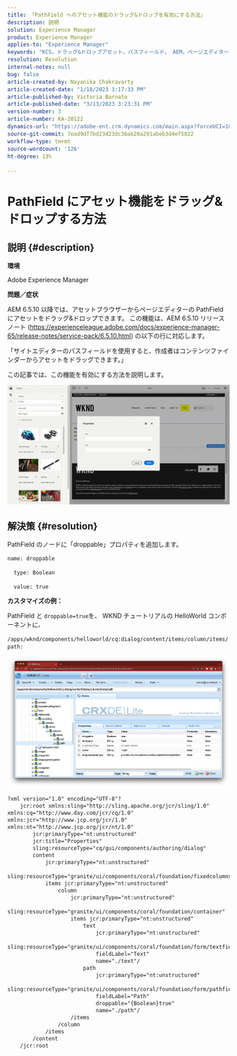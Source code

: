 ```yaml
---
title: 「PathField へのアセット機能のドラッグ&ドロップを有効にする方法」
description: 説明
solution: Experience Manager
product: Experience Manager
applies-to: "Experience Manager"
keywords: "KCS，ドラッグ&ドロップアセット，パスフィールド， AEM，ページエディター"
resolution: Resolution
internal-notes: null
bug: false
article-created-by: Nayanika Chakravarty
article-created-date: "1/18/2023 3:17:33 PM"
article-published-by: Victoria Barnato
article-published-date: "3/13/2023 3:23:31 PM"
version-number: 3
article-number: KA-20122
dynamics-url: "https://adobe-ent.crm.dynamics.com/main.aspx?forceUCI=1&pagetype=entityrecord&etn=knowledgearticle&id=ac3fab38-4397-ed11-aad1-6045bd006b4b"
source-git-commit: 7ead9df7bd23d23dc3bab20a291abeb3d4ef5822
workflow-type: tm+mt
source-wordcount: '126'
ht-degree: 13%

---
```


# PathField にアセット機能をドラッグ&amp;ドロップする方法

## 説明 {#description}


<b>環境</b>

Adobe Experience Manager

<b>問題／症状</b>

AEM 6.5.10 以降では、アセットブラウザーからページエディターの PathField にアセットをドラッグ&amp;ドロップできます。 この機能は、AEM 6.5.10 リリースノート (https://experienceleague.adobe.com/docs/experience-manager-65/release-notes/service-pack/6.5.10.html) の以下の行に対応します。

「サイトエディターのパスフィールドを使用すると、作成者はコンテンツファインダーからアセットをドラッグできます。」

この記事では、この機能を有効にする方法を説明します。

![](assets/___b33fab38-4397-ed11-aad1-6045bd006b4b___.gif)


## 解決策 {#resolution}


PathField のノードに「droppable」プロパティを追加します。


```
name: droppable

  type: Boolean

  value: true
```


<b>カスタマイズの例：</b>

PathField と `droppable=true`を、 WKND チュートリアルの HelloWorld コンポーネントに、

`/apps/wknd/components/helloworld/cq:dialog/content/items/column/items/path:`

![](assets/6106400f-2b07-ed11-82e4-00224808e483.png)


```
?xml version="1.0" encoding="UTF-8"?
    jcr:root xmlns:sling="http://sling.apache.org/jcr/sling/1.0" xmlns:cq="http://www.day.com/jcr/cq/1.0" xmlns:jcr="http://www.jcp.org/jcr/1.0" xmlns:nt="http://www.jcp.org/jcr/nt/1.0"
        jcr:primaryType="nt:unstructured"
        jcr:title="Properties"
        sling:resourceType="cq/gui/components/authoring/dialog"
        content
            jcr:primaryType="nt:unstructured"
            sling:resourceType="granite/ui/components/coral/foundation/fixedcolumns"
            items jcr:primaryType="nt:unstructured"
                column
                    jcr:primaryType="nt:unstructured"
                    sling:resourceType="granite/ui/components/coral/foundation/container"
                    items jcr:primaryType="nt:unstructured"
                        text
                            jcr:primaryType="nt:unstructured"
                            sling:resourceType="granite/ui/components/coral/foundation/form/textfield"
                            fieldLabel="Text"
                            name="./text"/
                        path
                            jcr:primaryType="nt:unstructured"
                            sling:resourceType="granite/ui/components/coral/foundation/form/pathfield"
                            fieldLabel="Path"
                            droppable="{Boolean}true"
                            name="./path"/
                    /items
                /column
            /items
        /content
    /jcr:root
```

